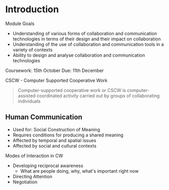 # Introduction

Module Goals
- Understanding of various forms of collaboration and communication technologies in terms of their design and their impact on collaboration
- Understanding of the use of collaboration and communication tools in a variety of contexts
- Ability to design and analyse collaboration and communication technologies

Coursework: 15th October
Due: 11th December

CSCW - Computer Supported Cooperative Work
> Computer-supported cooperative work or CSCW is computer-assisted coordinated activity carried out by groups of collaborating individuals

## Human Communication
- Used for: Social Construction of Meaning
- Requires conditions for producing a shared meaning
- Affected by temporal and spatial issues
- Affected by social and cultural contexts

Modes of Interaction in CW
- Developing reciprocal awareness
	- What are people doing, why, what's important right now
- Directing Attention
- Negotiation

